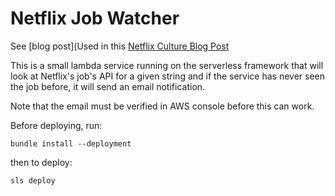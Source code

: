 # Netflix Job Watcher

See [blog post](Used in this [Netflix Culture Blog Post](http://allcentury.github.io/2024/09/21/netflix-job-analysis/)

This is a small lambda service running on the serverless framework that will look at Netflix's job's API for a given string and
if the service has never seen the job before, it will send an email notification.

Note that the email must be verified in AWS console before this can work.

Before deploying, run:

```
bundle install --deployment
```

then to deploy:

```
sls deploy
```
